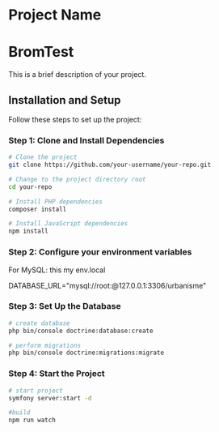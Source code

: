
# Project Name
# BromTest

This is a brief description of your project.

## Installation and Setup

Follow these steps to set up the project:

### Step 1: Clone and Install Dependencies

```bash
# Clone the project
git clone https://github.com/your-username/your-repo.git

# Change to the project directory root
cd your-repo

# Install PHP dependencies
composer install

# Install JavaScript dependencies
npm install
```
### Step 2: Configure your environment variables 

For MySQL: this my env.local 

DATABASE_URL="mysql://root:@127.0.0.1:3306/urbanisme"

### Step 3: Set Up the Database

```bash
# create database
php bin/console doctrine:database:create

# perform migrations
php bin/console doctrine:migrations:migrate
```

### Step 4: Start the Project
```bash
# start project
symfony server:start -d

#build
npm run watch
```












